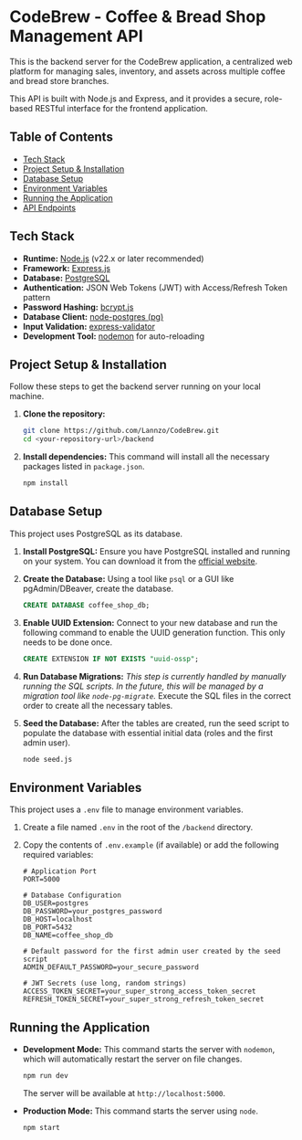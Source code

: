 # CodeBrew - Coffee & Bread Shop Management API

This is the backend server for the CodeBrew application, a centralized web platform for managing sales, inventory, and assets across multiple coffee and bread store branches.

This API is built with Node.js and Express, and it provides a secure, role-based RESTful interface for the frontend application.

## Table of Contents

- [Tech Stack](#tech-stack)
- [Project Setup & Installation](#project-setup--installation)
- [Database Setup](#database-setup)
- [Environment Variables](#environment-variables)
- [Running the Application](#running-the-application)
- [API Endpoints](#api-endpoints)

## Tech Stack

- **Runtime:** [Node.js](https://nodejs.org/) (v22.x or later recommended)
- **Framework:** [Express.js](https://expressjs.com/)
- **Database:** [PostgreSQL](https://www.postgresql.org/)
- **Authentication:** JSON Web Tokens (JWT) with Access/Refresh Token pattern
- **Password Hashing:** [bcrypt.js](https://www.npmjs.com/package/bcryptjs)
- **Database Client:** [node-postgres (pg)](https://node-postgres.com/)
- **Input Validation:** [express-validator](https://express-validator.github.io/docs/)
- **Development Tool:** [nodemon](https://nodemon.io/) for auto-reloading

## Project Setup & Installation

Follow these steps to get the backend server running on your local machine.

1.  **Clone the repository:**
    ```bash
    git clone https://github.com/Lannzo/CodeBrew.git
    cd <your-repository-url>/backend
    ```

2.  **Install dependencies:**
    This command will install all the necessary packages listed in `package.json`.
    ```bash
    npm install
    ```

## Database Setup

This project uses PostgreSQL as its database.

1.  **Install PostgreSQL:**
    Ensure you have PostgreSQL installed and running on your system. You can download it from the [official website](https://www.postgresql.org/download/).

2.  **Create the Database:**
    Using a tool like `psql` or a GUI like pgAdmin/DBeaver, create the database.
    ```sql
    CREATE DATABASE coffee_shop_db;
    ```

3.  **Enable UUID Extension:**
    Connect to your new database and run the following command to enable the UUID generation function. This only needs to be done once.
    ```sql
    CREATE EXTENSION IF NOT EXISTS "uuid-ossp";
    ```

4.  **Run Database Migrations:**
    *This step is currently handled by manually running the SQL scripts. In the future, this will be managed by a migration tool like `node-pg-migrate`.*
    Execute the SQL files in the correct order to create all the necessary tables.

5.  **Seed the Database:**
    After the tables are created, run the seed script to populate the database with essential initial data (roles and the first admin user).
    ```bash
    node seed.js
    ```

## Environment Variables

This project uses a `.env` file to manage environment variables.

1.  Create a file named `.env` in the root of the `/backend` directory.
2.  Copy the contents of `.env.example` (if available) or add the following required variables:

    ```env
    # Application Port
    PORT=5000

    # Database Configuration
    DB_USER=postgres
    DB_PASSWORD=your_postgres_password
    DB_HOST=localhost
    DB_PORT=5432
    DB_NAME=coffee_shop_db

    # Default password for the first admin user created by the seed script
    ADMIN_DEFAULT_PASSWORD=your_secure_password

    # JWT Secrets (use long, random strings)
    ACCESS_TOKEN_SECRET=your_super_strong_access_token_secret
    REFRESH_TOKEN_SECRET=your_super_strong_refresh_token_secret
    ```

## Running the Application

-   **Development Mode:**
    This command starts the server with `nodemon`, which will automatically restart the server on file changes.
    ```bash
    npm run dev
    ```
    The server will be available at `http://localhost:5000`.

-   **Production Mode:**
    This command starts the server using `node`.
    ```bash
    npm start
    ```